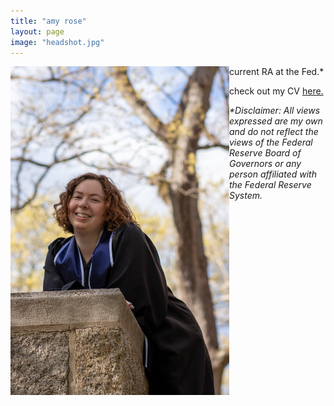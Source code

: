 ```yaml
---
title: "amy rose"
layout: page
image: "headshot.jpg"
---
```


<img src="/assets/headshot.jpg" width="350" align="left"/>  

current RA at the Fed.\*

check out my CV [here.](/assets/amyRose.pdf)

*\*Disclaimer: All views expressed are my own and do not reflect the views of the Federal Reserve Board of Governors or any person affiliated with the Federal Reserve System.*
    
